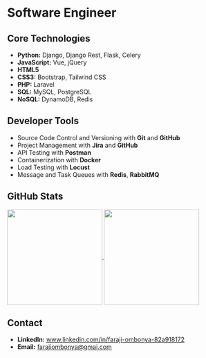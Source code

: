 # Software Engineer

## Core Technologies

- **Python:** Django, Django Rest, Flask, Celery
- **JavaScript:** Vue, jQuery
- **HTML5** 
- **CSS3:** Bootstrap, Tailwind CSS
- **PHP:** Laravel
- **SQL:** MySQL, PostgreSQL
- **NoSQL:** DynamoDB, Redis

## Developer Tools

- Source Code Control and Versioning with **Git** and **GitHub**
- Project Management with **Jira** and **GitHub**
- API Testing with **Postman**
- Containerization with **Docker**
- Load Testing with **Locust**
- Message and Task Queues with **Redis**, **RabbitMQ**


<!--
**faraji-fuji/faraji-fuji** is a ✨ _special_ ✨ repository because its `README.md` (this file) appears on your GitHub profile.

Here are some ideas to get you started:

- 🔭 I’m currently working on ...
- 🌱 I’m currently learning ...
- 👯 I’m looking to collaborate on ...
- 🤔 I’m looking for help with ...
- 💬 Ask me about ...
- 📫 How to reach me: ...
- 😄 Pronouns: ...
- ⚡ Fun fact: ...
-->

## GitHub Stats

<!--
![Your GitHub stats](https://git-stats-vercel-1ary1fg0q-faraji-fuji.vercel.app/api?username=faraji-fuji&show_icons=true&show_icons=true&theme=transparent) ![Top Langs](https://git-stats-vercel-1ary1fg0q-faraji-fuji.vercel.app/api/top-langs/?username=faraji-fuji&langs_count=8&show_icons=true&theme=transparent&layout=compact)
-->


<a href="https://github.com/anuraghazra/github-readme-stats">
  <img height=220 align="center" src="https://git-stats-vercel-1ary1fg0q-faraji-fuji.vercel.app/api?username=faraji-fuji&show_icons=true&show_icons=true&theme=transparent" />
</a>
<a href="https://github.com/anuraghazra/convoychat">
  <img height=220 align="center" src="https://git-stats-vercel-1ary1fg0q-faraji-fuji.vercel.app/api/top-langs/?username=faraji-fuji&langs_count=10&show_icons=true&theme=transparent&layout=compact" />
</a>

## Contact
- **LinkedIn:** www.linkedin.com/in/faraji-ombonya-82a918172
- **Email:** farajiombonya@gmai.com
